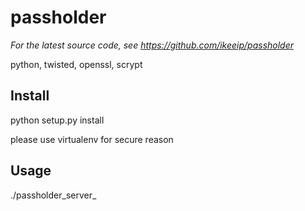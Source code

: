 passholder
==========

*For the latest source code, see <https://github.com/ikeeip/passholder>*

python, twisted, openssl, scrypt

Install
-------
python setup.py install

please use virtualenv for secure reason

Usage
-----

./passholder\_server\_
